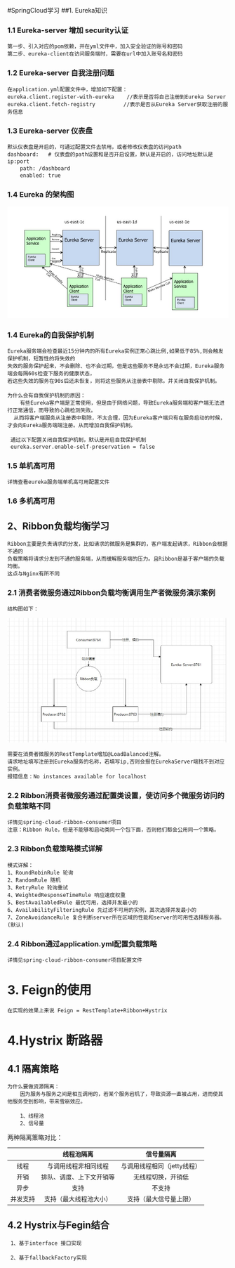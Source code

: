 #SpringCloud学习
##1. Eureka知识
### 1.1 Eureka-server 增加 security认证
    第一步、引入对应的pom依赖，并在yml文件中，加入安全验证的账号和密码
    第二步、eureka-client在访问服务端时，需要在url中加入账号名和密码
### 1.2 Eureka-server 自我注册问题
    在application.yml配置文件中，增加如下配置：
    eureka.client.register-with-eureka    //表示是否将自己注册到Eureka Server
    eureka.client.fetch-registry         //表示是否从Eureka Server获取注册的服务信息
### 1.3 Eureka-server 仪表盘
    默认仪表盘是开启的，可通过配置文件去禁用，或者修改仪表盘的访问path
    dashboard:   # 仪表盘的path设置和是否开启设置，默认是开启的，访问地址默认是ip:port
        path: /dashboard
        enabled: true
### 1.4 Eureka 的架构图
![架构图](img/eruka架构图.jpg)

### 1.4 Eureka的自我保护机制
    Eureka服务端会检查最近15分钟内的所有Eureka实例正常心跳比例,如果低于85%,则会触发保护机制，短暂性的将失效的
    失效的服务保护起来，不会删除、也不会过期，但是这些服务不是永远不会过期，Eureka服务端会每隔60s检查下服务的健康状态，
    若这些失效的服务在90s后还未恢复，则将这些服务从注册表中剔除。并关闭自我保护机制。
    
    为什么会有自我保护机制的原因：
        有些Eureka客户端是正常使用，但是由于网络问题，导致Eureka服务端和客户端无法进行正常通信，而导致的心跳检测失败。
      从而将客户端服务从注册表中剔除，不太合理，因为Eureka客户端只有在服务启动的时候，才会向Eureka服务端端注册。从而增加自我保护机制。
      
     通过以下配置关闭自我保护机制，默认是开启自我保护机制
     eureka.server.enable-self-preservation = false
     
### 1.5 单机高可用
    详情查看eureka服务端单机高可用配置文件

### 1.6 多机高可用

## 2、Ribbon负载均衡学习
    Ribbon主要是负责请求的分发，比如请求的微服务是集群的，客户端发起请求，Ribbon会根据不通的
    负载策略将请求分发到不通的服务端，从而缓解服务端的压力。且Ribbon是基于客户端的负载均衡。
    这点与Nginx有所不同
    
### 2.1 消费者微服务通过Ribbon负载均衡调用生产者微服务演示案例
    结构图如下：
![Ribbon演示案例图](img/Ribbon演示案例图.jpg)
    
    
    需要在消费者微服务的RestTemplate增加@LoadBalanced注解。
    请求地址填写注册到Eureka服务的名称，若填写ip,否则会报在EurekaServer端找不到对应实例。
    报错信息：No instances available for localhost
 
 ### 2.2 Ribbon消费者微服务通过配置类设置，使访问多个微服务访问的负载策略不同
    详情见spring-cloud-ribbon-consumer项目
    注意：Ribbon Rule，但是不能够和启动类同一个包下面，否则他们都会公用同一个策略。
    
 ### 2.3 Ribbon负载策略模式详解 
    
    模式详解：
    1、RoundRobinRule 轮询
    2、RandomRule 随机
    3、RetryRule 轮询重试
    4、WeightedResponseTimeRule 响应速度权重
    5、BestAvailabledRule 最优可用，选择并发最小的
    6、AvailabilityFilteringRule 先过滤不可用的实例，其次选择并发最小的
    7、ZoneAvoidanceRule 复合判断server所在区域的性能和server的可用性选择服务器。(默认)
 
 ### 2.4 Ribbon通过application.yml配置负载策略
    详情见spring-cloud-ribbon-consumer项目配置文件
    
  
 
# 3. Feign的使用
    在实现的效果上来说 Feign = RestTemplate+Ribbon+Hystrix 
    
# 4.Hystrix 断路器

## 4.1 隔离策略
    为什么要做资源隔离：
        因为服务与服务之间是相互调用的，若某个服务宕机了，导致资源一直被占用，进而使其他服务受到影响，带来雪崩效应。
        
        1、线程池    
        2、信号量
        
两种隔离策略对比：

|  | 线程池隔离 | 信号量隔离 |
| :----:| :----: | :----: |
| 线程     | 与调用线程非相同线程     | 与调用线程相同（jetty线程） |
| 开销     | 排队、调度、上下文开销等  | 无线程切换，开销低         | 
| 异步     | 支持                  | 不支持                   |  
| 并发支持 | 支持（最大线程池大小）    | 支持（最大信号量上限）      |

## 4.2 Hystrix与Fegin结合
     1、基于interface 接口实现
     
     2、基于fallbackFactory实现
     
     

 